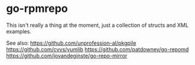 go-rpmrepo
==========

This isn't really a thing at the moment, just a collection of structs
and XML examples.


See also:
https://github.com/unprofession-al/pkgpile
https://github.com/cvvs/yumlib
https://github.com/patdowney/go-repomd
https://github.com/jovandeginste/go-repo-mirror
